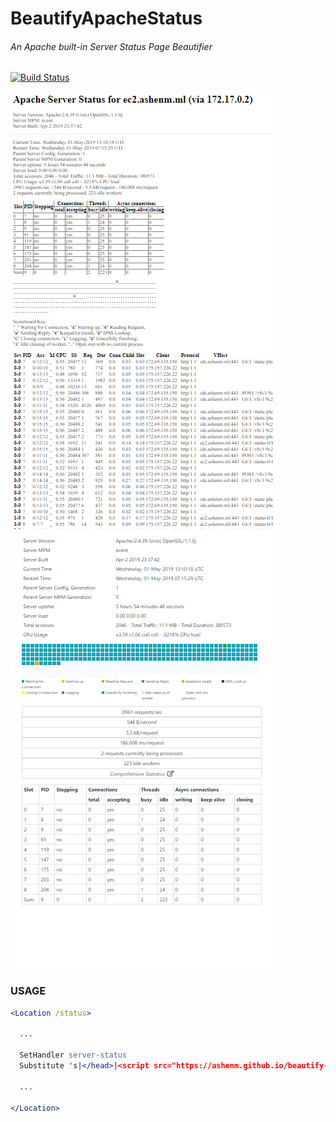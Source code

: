 # BeautifyApacheStatus #
###### An Apache built-in Server Status Page Beautifier ######
[![Build Status](https://travis-ci.org/ashenm/beautify-apache-status.svg?branch=master)](https://travis-ci.org/ashenm/beautify-apache-status)

![before](docs/img/before.png) ![after](docs/img/after.png)

### USAGE ###

```apache
<Location /status>

  ...

  SetHandler server-status
  Substitute 's|</head>|<script src="https://ashenm.github.io/beautify-apache-status/beautify-apache-status.min.js" type="text/javascript"></script></head>|'

  ...

</Location>
```
